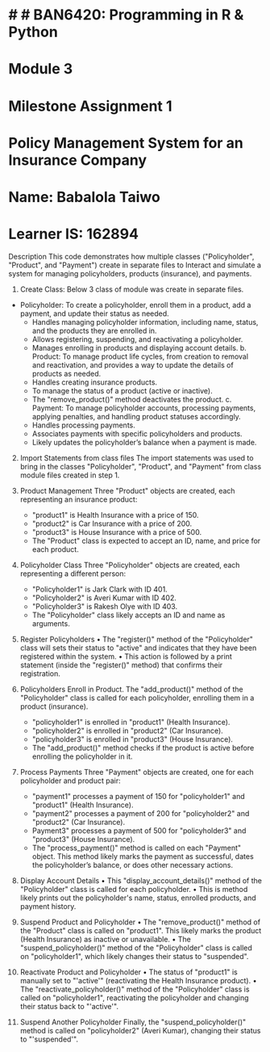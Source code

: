 # # # BAN6420: Programming in R & Python
# Module 3
# Milestone Assignment 1
# Policy Management System for an Insurance Company

# Name: Babalola Taiwo
# Learner IS: 162894

Description
This code demonstrates how multiple classes ("Policyholder", "Product", and "Payment") create in separate files to Interact and simulate a system for managing policyholders, products (insurance), and payments.
1.	Create Class: Below 3 class of module was create in separate files.
 - Policyholder: To create a policyholder, enroll them in a product, add a payment, and update their status as needed.
	-	Handles managing policyholder information, including name, status, and the products they are enrolled in.
	-	Allows registering, suspending, and reactivating a policyholder.
	-	Manages enrolling in products and displaying account details.
b. Product: To manage product life cycles, from creation to removal and reactivation, and provides a way to update the details of products as needed.
	-	Handles creating insurance products.
	-	To manage the status of a product (active or inactive).
	-	The "remove_product()" method deactivates the product.
c. Payment: To manage policyholder accounts, processing payments, applying penalties, and handling product statuses accordingly.
	-	Handles processing payments.
	-	Associates payments with specific policyholders and products.
	-	Likely updates the policyholder’s balance when a payment is made.
2.	Import Statements from class files
	The import statements was used to bring in the classes "Policyholder", "Product", and "Payment" from class module files created in step 1.
       
3.	Product Management
	Three "Product" objects are created, each representing an insurance product:
	-	"product1" is Health Insurance with a price of 150.
	-	"product2" is Car Insurance with a price of 200.
	-	"product3" is House Insurance with a price of 500.
 	-	The "Product" class is expected to accept an ID, name, and price for each product.
4.	Policyholder Class
Three "Policyholder" objects are created, each representing a different person:
	-	"Policyholder1" is Jark Clark with ID 401.
	-	"Policyholder2" is Averi Kumar with ID 402.
	-	"Policyholder3" is Rakesh Olye with ID 403.
	-	The "Policyholder" class likely accepts an ID and name as arguments.
5.	Register Policyholders
	•	The "register()" method of the "Policyholder" class will sets their status to "active" and indicates that they have been registered within the system.
	•	This action is followed by a print statement (inside the "register()" method) that confirms their registration.
6.	Policyholders Enroll in Product.
The "add_product()" method of the "Policyholder" class is called for each policyholder, enrolling them in a product (insurance).
	-	"policyholder1" is enrolled in "product1" (Health Insurance).
	-	"policyholder2" is enrolled in "product2" (Car Insurance).
	-	"policyholder3" is enrolled in "product3" (House Insurance).
	-	The "add_product()" method checks if the product is active before enrolling the policyholder in it.
7.	Process Payments
Three "Payment" objects are created, one for each policyholder and product pair:
	-	"payment1" processes a payment of 150 for "policyholder1" and "product1" (Health Insurance).
	-	"payment2" processes a payment of 200 for "policyholder2" and "product2" (Car Insurance).
	-	Payment3" processes a payment of 500 for "policyholder3" and "product3" (House Insurance).
	-	The "process_payment()" method is called on each "Payment" object. This method likely marks the payment as successful, dates the policyholder’s balance, or does other necessary actions.
8.	Display Account Details
	•	This "display_account_details()" method of the "Policyholder" class is called for each policyholder.
	•	This is method likely prints out the policyholder's name, status, enrolled products, and payment history.
9.	Suspend Product and Policyholder
	•	The "remove_product()" method of the "Product" class is called on "product1". This likely marks the product (Health Insurance) as inactive or unavailable.
	•	The "suspend_policyholder()" method of the "Policyholder" class is called on "policyholder1", which likely changes their status to "suspended".
10.	Reactivate Product and Policyholder
	•	The status of "product1" is manually set to "'active'" (reactivating the Health Insurance product).
	•	The "reactivate_policyholder()" method of the "Policyholder" class is called on "policyholder1", reactivating the policyholder and changing their status back to "'active'".
11.	Suspend Another Policyholder
Finally, the "suspend_policyholder()" method is called on "policyholder2" (Averi Kumar), changing their status to "'suspended'".
